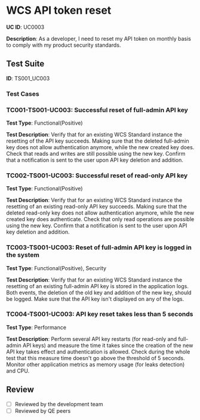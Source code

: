 # WCS API token reset

**UC ID**: UC0003

**Description**: As a developer, I need to reset my API token on monthly basis to comply with my product security standards.

## Test Suite
**ID**: TS001_UC003

### Test Cases

### TC001-TS001-UC003: Successful reset of full-admin API key

**Test Type**: Functional(Positive)

**Test Description**: Verify that for an existing WCS Standard instance the resetting of the API key succeeds. Making sure that the deleted full-admin key does not allow authentication anymore, while the new created key does. Check that reads and writes are still possible using the new key. Confirm that a notification is sent to the user upon API key deletion and addition.

### TC002-TS001-UC003: Successful reset of read-only API key

**Test Type**: Functional(Positive)

**Test Description**: Verify that for an existing WCS Standard instance the resetting of an existing read-only API key succeeds. Making sure that the deleted read-only key does not allow authentication anymore, while the new created key does authenticate. Check that only read operations are possible using the new key. Confirm that a notification is sent to the user upon API key deletion and addition.

### TC003-TS001-UC003: Reset of full-admin API key is logged in the system

**Test Type**: Functional(Positive), Security

**Test Description**: Verify that for an existing WCS Standard instance the resetting of an existing full-admin API key is stored in the application logs. Both events, the deletion of the old key and addition of the new key, should be logged. Make sure that the API key isn't displayed on any of the logs.

### TC004-TS001-UC003: API key reset takes less than 5 seconds

**Test Type**: Performance

**Test Description**: Perform several API key restarts (for read-only and full-admin API keys) and measure the time it takes since the creation of the new API key takes effect and authentication is allowed. Check during the whole test that this measure time doesn't go above the threshold of 5 seconds. Monitor other application metrics as memory usage (for leaks detection) and CPU.

## Review

* [ ] Reviewed by the development team
* [ ] Reviewed by QE peers